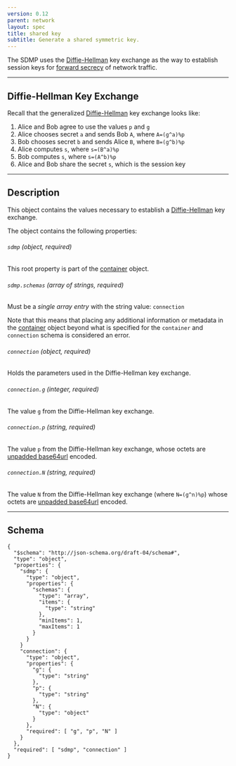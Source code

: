 ```yaml
---
version: 0.12
parent: network
layout: spec
title: shared key
subtitle: Generate a shared symmetric key.
---
```


The SDMP uses the [Diffie-Hellman][w_dh] key exchange as the way to
establish session keys for [forward secrecy][w_forward] of network traffic.

---

## Diffie-Hellman Key Exchange

Recall that the generalized [Diffie-Hellman][w_dh] key exchange looks like:

1. Alice and Bob agree to use the values `p` and `g`
2. Alice chooses secret `a` and sends Bob `A`, where `A=(g^a)%p`
3. Bob chooses secret `b` and sends Alice `B`, where `B=(g^b)%p`
4. Alice computes `s`, where `s=(B^a)%p`
5. Bob computes `s`, where `s=(A^b)%p`
6. Alice and Bob share the secret `s`, which is the session key

---

## Description

This object contains the values necessary to establish a [Diffie-Hellman][w_dh]
key exchange.

The object contains the following properties:

###### `sdmp` *(object, required)*

This root property is part of the [container](../../core/container) object.

###### `sdmp.schemas` *(array of strings, required)*

Must be a *single array entry* with the string value: `connection`

Note that this means that placing any additional information or metadata in the
[container](../../core/container) object beyond what is specified for the `container`
and `connection` schema is considered an error.

###### `connection` *(object, required)*

Holds the parameters used in the Diffie-Hellman key exchange.

###### `connection.g` *(integer, required)*

The value `g` from the Diffie-Hellman key exchange.

###### `connection.p` *(string, required)*

The value `p` from the Diffie-Hellman key exchange, whose octets are
[unpadded base64url][base64] encoded.

###### `connection.N` *(string, required)*

The value `N` from the Diffie-Hellman key exchange (where `N=(g^n)%p`) whose
octets are [unpadded base64url][base64] encoded.

---

## Schema

	{
	  "$schema": "http://json-schema.org/draft-04/schema#",
	  "type": "object",
	  "properties": {
	    "sdmp": {
	      "type": "object",
	      "properties": {
	        "schemas": {
	          "type": "array",
	          "items": {
	          	"type": "string"
	          },
	          "minItems": 1,
	          "maxItems": 1
	        }
	      }
	    }
	    "connection": {
	      "type": "object",
	      "properties": {
	        "g": {
	          "type": "string"
	        },
	        "p": {
	          "type": "string"
	        },
	        "N": {
	          "type": "object"
	        }
	      },
	      "required": [ "g", "p", "N" ]
	    }
	  },
	  "required": [ "sdmp", "connection" ]
	}


[w_dh]: https://en.wikipedia.org/wiki/Diffie%E2%80%93Hellman_key_exchange
[w_forward]: https://en.wikipedia.org/wiki/Forward_secrecy
[base64]: https://tools.ietf.org/html/rfc4648#section-5
